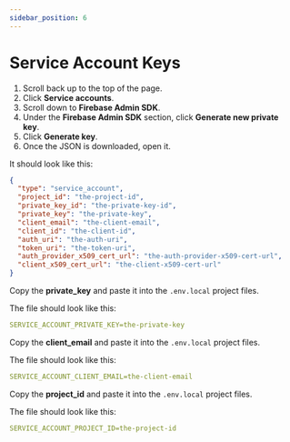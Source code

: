 ```yaml
---
sidebar_position: 6
---
```


# Service Account Keys

1. Scroll back up to the top of the page.
2. Click **Service accounts**.
3. Scroll down to **Firebase Admin SDK**.
4. Under the **Firebase Admin SDK** section, click **Generate new private key**.
5. Click **Generate key**.
6. Once the JSON is downloaded, open it.

It should look like this: 

```json
{
  "type": "service_account",
  "project_id": "the-project-id",
  "private_key_id": "the-private-key-id",
  "private_key": "the-private-key",
  "client_email": "the-client-email",
  "client_id": "the-client-id",
  "auth_uri": "the-auth-uri",
  "token_uri": "the-token-uri",
  "auth_provider_x509_cert_url": "the-auth-provider-x509-cert-url",
  "client_x509_cert_url": "the-client-x509-cert-url"
}
```

Copy the **private_key** and paste it into the `.env.local` project files.

The file should look like this:

```YAML
SERVICE_ACCOUNT_PRIVATE_KEY=the-private-key
```

Copy the **client_email** and paste it into the `.env.local` project files.

The file should look like this:

```YAML
SERVICE_ACCOUNT_CLIENT_EMAIL=the-client-email
```

Copy the **project_id** and paste it into the `.env.local` project files.

The file should look like this:

```YAML
SERVICE_ACCOUNT_PROJECT_ID=the-project-id
```




